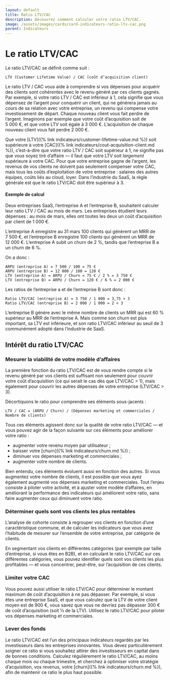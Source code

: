 ```yaml
---
layout: default
title: Ratio LTV/CAC
description: Découvrez comment calculer votre ratio LTV/CAC.
image: /assets/images/cards/card-indicateurs-ratio-ltv-cac.png
parent: Indicateurs
---
```


# Le ratio LTV/CAC

Le ratio LTV/CAC se définit comme suit :

```
LTV (Customer Lifetime Value) / CAC (coût d’acquisition client)
```

Le ratio LTV / CAC vous aide à comprendre si vos dépenses pour acquérir des clients sont cohérentes avec le revenu généré par ces clients gagnés. Par exemple, si votre ratio LTV / CAC est inférieur à 1, cela signifie que vous dépensez de l’argent pour conquérir un client, qui ne générera jamais au cours de sa relation avec votre entreprise, un revenu qui compense votre investissement de départ. Chaque nouveau client vous fait perdre de l’argent. Imaginons par exemple que votre coût d’acquisition soit de 5 000 €, et que votre LTV soit égale à 3 000 €. L’acquisition de chaque nouveau client vous fait perdre 2 000 €.

Que votre [LTV]({% link indicateurs/customer-lifetime-value.md %}) soit supérieure à votre [CAC]({% link indicateurs/cout-acquisition-client.md %}), c’est-à-dire que votre ratio LTV / CAC soit supérieur à 1, ne signifie pas que vous soyez tiré d’affaire — il faut que votre LTV soit _largement_ supérieure à votre CAC. Pour que votre entreprise gagne de l’argent, les revenus de vos clients ne doivent pas seulement compenser votre CAC, mais tous les coûts d’exploitation de votre entreprise : salaires des autres équipes, coûts liés au cloud, loyer. Dans l’industrie du SaaS, la règle générale est que le ratio LTV/CAC doit être supérieur à 3.

#### Exemple de calcul

Deux entreprises SaaS, l’entreprise A et l’entreprise B, souhaitent calculer leur ratio LTV / CAC au mois de mars. Les entreprises étudient leurs dépenses : au mois de mars, elles ont toutes les deux un coût d’acquisition par client de 1 000 €.

L’entreprise A enregistre au 31 mars 100 clients qui génèrent un MRR de 7 500 €, et l’entreprise B enregistre 100 clients qui génèrent un MRR de 12 000 €. L’entreprise A subit un churn de 2 %, tandis que l’entreprise B a un churn de 6 %.

On a donc :

```
ARPU (entreprise A) = 7 500 / 100 = 75 €
ARPU (entreprise B) = 12 000 / 100 = 120 €
LTV (entreprise A) = ARPU / Churn = 75 € / 2 % = 3 750 €
LTV (entreprise B) = ARPU / Churn = 120 € / 6 % = 2 000 €
```

Les ratios de l’entreprise a et de l’entreprise B sont donc :

```
Ratio LTV/CAC (entreprise A) = 3 750 / 1 000 = 3,75 > 3
Ratio LTV/CAC (entreprise B) = 2 000 / 1 000 = 2 < 3
```

L’entreprise B génère avec le même nombre de clients un MRR qui est 60 % supérieur au MRR de l’entreprise A. Mais comme son churn est plus important, sa LTV est inférieure, et son ratio LTV/CAC inférieur au seuil de 3 communément adopté dans l’industrie de SaaS.

## Intérêt du ratio LTV/CAC

### Mesurer la viabilité de votre modèle d’affaires

La première fonction du ratio LTV/CAC est de vous rendre compte si le revenu généré par vos clients est suffisant non seulement pour couvrir votre coût d’acquisition (ce qui serait le cas dès que LTV/CAC > 1), mais également pour couvrir les autres dépenses de votre entreprise (LTV/CAC > 3).

Décortiquons le ratio pour comprendre ses éléments sous-jacents :

```
LTV / CAC = (ARPU / Churn) / (Dépenses marketing et commerciales / Nombre de clients)
```

Tous ces éléments agissent donc sur la qualité de votre ratio LTV/CAC — et vous pouvez agir de la façon suivante sur ces éléments pour améliorer votre ratio :

- augmenter votre revenu moyen par utilisateur ;
- baisser votre [churn]({% link indicateurs/churn.md %}) ;
- diminuer vos dépenses marketing et commerciales ;
- augmenter votre nombre de clients.

Bien entendu, ces éléments évoluent aussi en fonction des autres. Si vous augmentez votre nombre de clients, il est possible que vous ayez également augmenté vos dépenses marketing et commerciales. Tout l’enjeu consiste à piloter votre activité, et à ajuster votre modèle d’affaires, en améliorant la performance des indicateurs qui améliorent votre ratio, sans faire augmenter ceux qui diminuent votre ratio.

### Déterminer quels sont vos clients les plus rentables

L’analyse de cohorte consiste à regrouper vos clients en fonction d’une caractéristique commune, et de calculer les indicateurs que vous avez l’habitude de mesurer sur l’ensemble de votre entreprise, par catégorie de clients.

En segmentant vos clients en différentes catégories (par exemple par taille d’entreprise, si vous êtes en B2B), et en calculant le ratio LTV/CAC sur ces différentes catégories, vous pouvez identifier quels sont vos clients les plus profitables — et vous concentrer, peut-être, sur l’acquisition de ces clients.

### Limiter votre CAC

Vous pouvez aussi utiliser le ratio LTV/CAC pour déterminer le montant maximum de coût d’acquisition à ne pas dépasser. Par exemple, si vous êtes une entreprise SaaS, et que vous calculez que la LTV de votre client moyen est de 900 €, vous savez que vous ne devriez pas dépasser 300 € de coût d’acquisition (soit ⅓ de la LTV). Utilisez le ratio LTV/CAC pour piloter vos dépenses marketing et commerciales.

### Lever des fonds

Le ratio LTV/CAC est l’un des principaux indicateurs regardés par les investisseurs dans les entreprises innovantes. Vous devez particulièrement soigner ce ratio si vous souhaitez attirer des investisseurs en capital dans de bonnes conditions. Calculez régulièrement le ratio LTV/CAC, au moins chaque mois ou chaque trimestre, et cherchez à optimiser votre stratégie d’acquisition, vos revenus, votre [churn]({% link indicateurs/churn.md %}), afin de maintenir ce ratio le plus haut possible.
